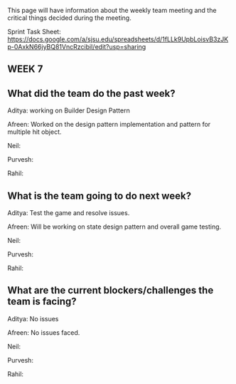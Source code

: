 This page will have information about the weekly team meeting and the critical things decided during the meeting.

Sprint Task Sheet: https://docs.google.com/a/sjsu.edu/spreadsheets/d/1fLLk9UpbLoisvB3zJKp-0AxkN66jyBQ81VncRzcibiI/edit?usp=sharing

## WEEK 7

## What did the team do the past week?

Aditya: working on Builder Design Pattern

Afreen: Worked on the design pattern implementation and pattern for multiple hit object.

Neil: 

Purvesh:

Rahil: 

## What is the team going to do next week?

Aditya: Test the game and resolve issues. 

Afreen: Will be working on state design pattern and overall game testing.

Neil: 

Purvesh:

Rahil: 

## What are the current blockers/challenges the team is facing?

Aditya: No issues

Afreen: No issues faced.

Neil: 

Purvesh:

Rahil: 
